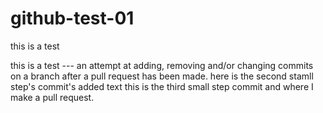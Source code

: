 github-test-01
==============


this is a test

this is a test --- an attempt at adding, removing and/or changing commits on a branch after a pull request has been made.
here is the second stamll step's commit's added text
this is the third small step commit and where I make a pull request.
